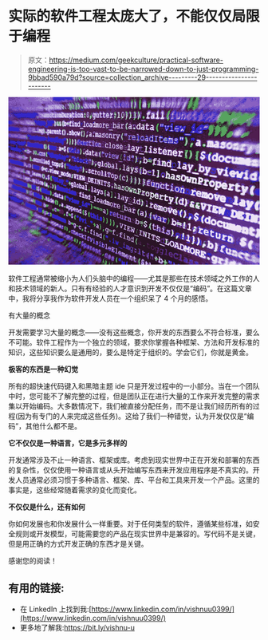 # 实际的软件工程太庞大了，不能仅仅局限于编程

> 原文：<https://medium.com/geekculture/practical-software-engineering-is-too-vast-to-be-narrowed-down-to-just-programming-9bbad590a79d?source=collection_archive---------29----------------------->

![](img/3fa1da1eb5d5f445fceab96e82d1103e.png)

软件工程通常被缩小为人们头脑中的编程——尤其是那些在技术领域之外工作的人和技术领域的新人。只有有经验的人才意识到开发不仅仅是“编码”。在这篇文章中，我将分享我作为软件开发人员在一个组织呆了 4 个月的感悟。

有大量的概念

开发需要学习大量的概念——没有这些概念，你开发的东西要么不符合标准，要么不可能。软件工程作为一个独立的领域，要求你掌握各种框架、方法和开发标准的知识，这些知识要么是通用的，要么是特定于组织的。学会它们，你就是黄金。

**极客的东西是一种幻觉**

所有的超快速代码键入和黑暗主题 ide 只是开发过程中的一小部分。当在一个团队中时，您可能不了解完整的过程，但是团队正在进行大量的工作来开发完整的需求集以开始编码。大多数情况下，我们被直接分配任务，而不是让我们经历所有的过程(因为有专门的人来完成这些任务)。这给了我们一种错觉，认为开发仅仅是“编码”，其他什么都不是。

**它不仅仅是一种语言，它是多元多样的**

开发通常涉及不止一种语言、框架或库。考虑到现实世界中正在开发和部署的东西的复杂性，仅仅使用一种语言或从头开始编写东西来开发应用程序是不真实的。开发人员通常必须习惯于多种语言、框架、库、平台和工具来开发一个产品。这里的事实是，这些经常随着需求的变化而变化。

**不仅仅是什么，还有如何**

你如何发展也和你发展什么一样重要。对于任何类型的软件，遵循某些标准，如安全规则或开发模型，可能需要您的产品在现实世界中是兼容的。写代码不是关键，但是用正确的方式开发正确的东西才是关键。

感谢您的阅读！

## 有用的链接:

*   在 LinkedIn 上找到我:[https://www.linkedin.com/in/vishnuu0399/](https://www.linkedin.com/in/vishnuu0399/)
*   更多地了解我:https://bit.ly/vishnu-u